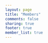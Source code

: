 ```yaml
---
layout: page
title: "Members"
comments: false
sharing: true
footer: true
member_list: true
---
```


<!-- Empty members div -->
<div id="members">
  
</div>